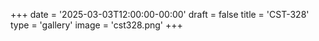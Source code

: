 +++
date = '2025-03-03T12:00:00-00:00'
draft = false
title = 'CST-328'
type = 'gallery'
image = 'cst328.png'
+++
